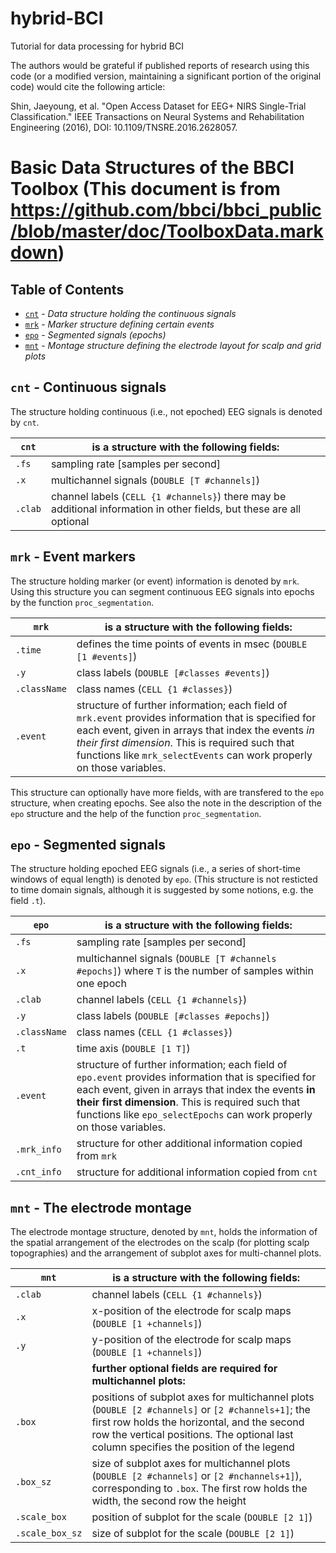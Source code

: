 # hybrid-BCI
Tutorial for data processing for hybrid BCI

The authors would be grateful if published reports of research using this code (or a modified version, maintaining a significant portion of the original code) would cite the following article:

Shin, Jaeyoung, et al. "Open Access Dataset for EEG+ NIRS Single-Trial Classification." IEEE Transactions on Neural Systems and Rehabilitation Engineering (2016), DOI: 10.1109/TNSRE.2016.2628057.

# Basic Data Structures of the BBCI Toolbox (This document is from https://github.com/bbci/bbci_public/blob/master/doc/ToolboxData.markdown)

## Table of Contents

- [`cnt`](#Cnt) - _Data structure holding the continuous signals_
- [`mrk`](#Mrk) - _Marker structure defining certain events_
- [`epo`](#Epo) - _Segmented signals (epochs)_
- [`mnt`](#Mnt) - _Montage structure defining the electrode layout for scalp and grid plots_

## `cnt` - Continuous signals  <a id="Cnt"></a>

The structure holding continuous (i.e., not epoched) EEG signals is denoted by `cnt`.

**`cnt`** | **is a structure with the following fields:**
--------- | ---------------------------------------------
`.fs`     |   sampling rate [samples per second]
`.x`      |   multichannel signals (`DOUBLE [T #channels]`)
`.clab`   |   channel labels (`CELL {1 #channels}`) there may be additional information in other fields, but these are all optional


## `mrk` - Event markers   <a id="Mrk"></a>

The structure holding marker (or event) information is denoted by `mrk`. Using
this structure you can segment continuous EEG signals into epochs by the
function `proc_segmentation`.

**`mrk`**    | **is a structure with the following fields:**
------------ | ---------------------------------------------
`.time`      | defines the time points of events in msec (`DOUBLE [1 #events]`)
`.y`         | class labels (`DOUBLE [#classes #events]`)
`.className` | class names (`CELL {1 #classes}`)
`.event`     | structure of further information; each field of `mrk.event` provides information that is specified for each event, given in arrays that index the events _in their first dimension_. This is required such that functions like `mrk_selectEvents` can work properly on those variables.

This structure can optionally have more fields, with are transfered to the `epo`
structure, when creating epochs. See also the note in the description of the
`epo` structure and the help of the function `proc_segmentation`.


## `epo` - Segmented signals  <a id="Epo"></a>

The structure holding epoched EEG signals (i.e., a series of short-time windows
of equal length) is denoted by `epo`. (This structure is not resticted to time
domain signals, although it is suggested by some notions, e.g. the field `.t`).

**`epo`**    | **is a structure with the following fields:**
------------ | ---------------------------------------------
`.fs`        | sampling rate [samples per second]
`.x`         | multichannel signals (`DOUBLE [T #channels #epochs]`) where `T` is the number of samples within one epoch
`.clab`      | channel labels (`CELL {1 #channels}`)
`.y`         | class labels (`DOUBLE [#classes #epochs]`)
`.className` | class names (`CELL {1 #classes}`)
`.t`         | time axis (`DOUBLE [1 T]`)
`.event`     | structure of further information; each field of `epo.event` provides information that is specified for each event, given in arrays that index the events **in their first dimension**. This is required such that functions like `epo_selectEpochs` can work properly on those variables.
`.mrk_info`  | structure for other additional information copied from `mrk`
`.cnt_info`  | structure for additional information copied from `cnt`

## `mnt` - The electrode montage   <a id="Mnt"></a>

The electrode montage structure, denoted by `mnt`, holds the information of the
spatial arrangement of the electrodes on the scalp (for plotting scalp
topographies) and the arrangement of subplot axes for multi-channel plots.

**`mnt`**       | **is a structure with the following fields:**
--------------- | ---------------------------------------------
`.clab`         | channel labels (`CELL {1 #channels}`)
`.x`            | x-position of the electrode for scalp maps (`DOUBLE [1 +channels]`)
`.y`            | y-position of the electrode for scalp maps (`DOUBLE [1 +channels]`)
                | **further optional fields are required for multichannel plots:**
`.box`          | positions of subplot axes for multichannel plots (`DOUBLE [2 #channels]` or `[2 #channels+1]`; the first row holds the horizontal, and the second row the vertical positions. The optional last column specifies the position of the legend
`.box_sz`       | size of subplot axes for multichannel plots (`DOUBLE [2 #channels]` or `[2 #nchannels+1]`), corresponding to `.box`. The first row holds the width, the second row the height
`.scale_box`    | position of subplot for the scale (`DOUBLE [2 1]`)
`.scale_box_sz` | size of subplot for the scale (`DOUBLE [2 1]`)
